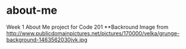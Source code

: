 # about-me
Week 1 About Me project for Code 201
**Backround Image from http://www.publicdomainpictures.net/pictures/170000/velka/grunge-background-1463562030jvk.jpg

